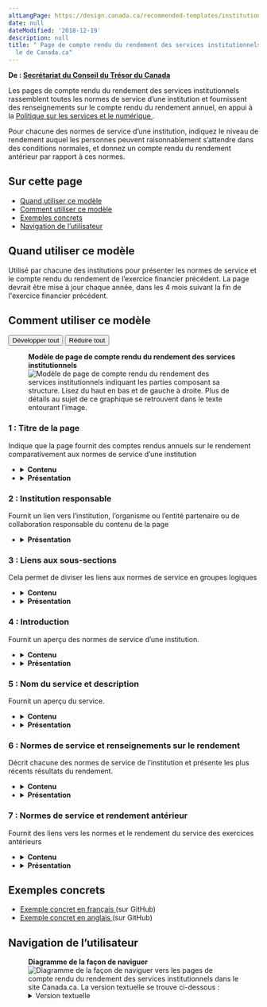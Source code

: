 ```yaml
---
altLangPage: https://design.canada.ca/recommended-templates/institutional-service-performance-reporting-pages.html
date: null
dateModified: '2018-12-19'
description: null
title: " Page de compte rendu du rendement des services institutionnels - Modè\
  le de Canada.ca"
---
```



<div>
 <p class="gc-byline">
  <strong>
   De :
   <a href="https://www.canada.ca/fr/secretariat-conseil-tresor.html">
    Secrétariat du Conseil du Trésor du Canada
   </a>
  </strong>
 </p>
 <p>
  Les pages de compte rendu du rendement des services institutionnels rassemblent toutes les normes de service d’une institution et fournissent des renseignements sur le compte rendu du rendement annuel, en appui à la
  <a href="https://www.tbs-sct.gc.ca/pol/doc-fra.aspx?id=32603">
   Politique sur les services et le numérique
  </a>
  .
 </p>
 <p>
  Pour chacune des normes de service d’une institution, indiquez le niveau de rendement auquel les personnes peuvent raisonnablement s’attendre dans des conditions normales, et donnez un compte rendu du rendement antérieur par rapport à ces normes.
 </p>
 <section>
  <h2>
   Sur cette page
  </h2>
  <ul>
   <li>
    <a href="#utilisation">
     Quand utiliser ce modèle
    </a>
   </li>
   <li>
    <a href="#specifications">
     Comment utiliser ce modèle
    </a>
   </li>
   <li>
    <a href="#exemples">
     Exemples concrets
    </a>
   </li>
   <li>
    <a href="#navigation">
     Navigation de l’utilisateur
    </a>
   </li>
  </ul>
 </section>
 <section>
  <h2 id="utilisation">
   Quand utiliser ce modèle
  </h2>
  <p>
   Utilisé par chacune des institutions pour présenter les normes de service et le compte rendu du rendement de l’exercice financier précédent. La page devrait être mise à jour chaque année, dans les 4 mois suivant la fin de l'exercice financier précédent.
  </p>
 </section>
 <section>
  <h2 id="specifications">
   Comment utiliser ce modèle
  </h2>
  <div class="btn-group mrgn-bttm-sm">
   <button class="btn btn-default wb-toggle" data-toggle='{"selector": "details", "parent": "#template-elements", "type": "on"}' type="button">
    Développer tout
   </button>
   <button class="btn btn-default wb-toggle" data-toggle='{"selector": "details", "parent": "#template-elements", "type": "off"}' type="button">
    Réduire tout
   </button>
  </div>
  <div class="row">
   <div class="col-lg-6 pull-right">
    <figure class="mrgn-bttm-lg">
     <figcaption class="text-center">
      <b>
       Modèle de page de compte rendu du rendement des services institutionnels
      </b>
     </figcaption>
     <img alt="Modèle de page de compte rendu du rendement des services institutionnels indiquant les parties composant sa structure. Lisez du haut en bas et de gauche à droite. Plus de détails au sujet de ce graphique se retrouvent dans le texte entourant l’image." class="full-width" src="../images/service-standards-page-fr.jpg"/>
    </figure>
   </div>
   <div class="col-lg-6 pull-left">
    <section id="template-elements">
     <section>
      <h3>
       1 : Titre de la page
      </h3>
      <p>
       Indique que la page fournit des comptes rendus annuels sur le rendement comparativement aux normes de service d’une institution
      </p>
      <ul class="list-unstyled">
       <li id="element1">
        <details class="mrgn-bttm-sm">
         <summary class="wb-toggle" data-toggle='{"print":"on"}'>
          <strong>
           Contenu
          </strong>
         </summary>
         <ul>
          <li>
           Le titre est le suivant : Compte rendu du rendement des services de [nom de l’institution] pour l’exercice financier de [année] à [année].
          </li>
         </ul>
        </details>
       </li>
       <li id="element2">
        <details class="mrgn-bttm-sm">
         <summary class="wb-toggle" data-toggle='{"print":"on"}'>
          <strong>
           Présentation
          </strong>
         </summary>
         <ul>
          <li>
           Cette composante doit être une balise H1 unique.
          </li>
          <li>
           Elle doit être le premier élément de la page.
          </li>
         </ul>
        </details>
       </li>
      </ul>
     </section>
     <section>
      <h3>
       2 : Institution responsable
      </h3>
      <p>
       Fournit un lien vers l’institution, l’organisme ou l’entité partenaire ou de collaboration responsable du contenu de la page
      </p>
      <ul class="list-unstyled">
       <li id="element4">
        <details class="mrgn-bttm-sm">
         <summary class="wb-toggle" data-toggle='{"print":"on"}'>
          <strong>
           Présentation
          </strong>
         </summary>
         <ul>
          <li>
           Utilisez la configuration
           <a href="../configurations-conception-communes/institution-responsable.html">
            Institution responsable
           </a>
           .
          </li>
         </ul>
        </details>
       </li>
      </ul>
     </section>
     <section>
      <h3>
       3 : Liens aux sous-sections
      </h3>
      <p>
       Cela permet de diviser les liens aux normes de service en groupes logiques
      </p>
      <ul class="list-unstyled">
       <li id="element5">
        <details class="mrgn-bttm-sm">
         <summary class="wb-toggle" data-toggle='{"print":"on"}'>
          <strong>
           Contenu
          </strong>
         </summary>
         <ul>
          <li>
           Cette composante est facultative; utilisez-la dans les cas où un grand nombre de normes de service est signalé.
          </li>
          <li>
           Regroupez les sous-sections de façon logique (par exemple, par canal de prestation de services, volume ou type de service)
          </li>
          <li>
           Le texte de chacun des liens doit correspondre exactement au texte de l’en-tête associé.
          </li>
         </ul>
        </details>
       </li>
       <li id="element6">
        <details class="mrgn-bttm-sm">
         <summary class="wb-toggle" data-toggle='{"print":"on"}'>
          <strong>
           Présentation
          </strong>
         </summary>
         <ul>
          <li>
           Se trouve sous l’institution responsable.
          </li>
          <li>
           Utilisez la conception
           <a href="../configurations-conception-communes/table-matiere-interieur.html">
            Table des matières à l’intérieur de la page
           </a>
           .
          </li>
         </ul>
        </details>
       </li>
      </ul>
     </section>
     <section>
      <h3>
       4 : Introduction
      </h3>
      <p>
       Fournit un aperçu des normes de service d’une institution.
      </p>
      <ul class="list-unstyled">
       <li id="element7">
        <details class="mrgn-bttm-sm">
         <summary class="wb-toggle" data-toggle='{"print":"on"}'>
          <strong>
           Contenu
          </strong>
         </summary>
         <ul>
          <li>
           Limitez le texte à un paragraphe ou deux.
          </li>
          <li>
           Le contenu doit être rédigé pour un niveau de scolarité secondaire (pointage de 100 et moins dans
           <a href="http://www.scolarius.com/">
            Scolarius
           </a>
           ).
          </li>
         </ul>
        </details>
       </li>
       <li id="element8">
        <details class="mrgn-bttm-sm">
         <summary class="wb-toggle" data-toggle='{"print":"on"}'>
          <strong>
           Présentation
          </strong>
         </summary>
         <ul>
          <li>
           Le paragraphe d’introduction du service doit se trouver sous le titre de la page et l’institution responsable.
          </li>
         </ul>
        </details>
       </li>
      </ul>
     </section>
     <section>
      <h3>
       5 : Nom du service et description
      </h3>
      <p>
       Fournit un aperçu du service.
      </p>
      <ul class="list-unstyled">
       <li id="element9">
        <details class="mrgn-bttm-sm">
         <summary class="wb-toggle" data-toggle='{"print":"on"}'>
          <strong>
           Contenu
          </strong>
         </summary>
         <ul>
          <li>
           Limitez le texte à un ou deux paragraphes.
          </li>
          <li>
           Le contenu doit être rédigé pour un niveau de scolarité secondaire (pointage de 100 et moins dans
           <a href="http://www.scolarius.com/">
            Scolarius
           </a>
           ).
          </li>
         </ul>
        </details>
       </li>
       <li id="element10">
        <details class="mrgn-bttm-sm">
         <summary class="wb-toggle" data-toggle='{"print":"on"}'>
          <strong>
           Présentation
          </strong>
         </summary>
         <ul>
          <li>
           L’aperçu de la sous-section apparaît au début de chaque sous-section de la page.
          </li>
         </ul>
        </details>
       </li>
      </ul>
     </section>
     <section>
      <h3>
       6 : Normes de service et renseignements sur le rendement
      </h3>
      <p>
       Décrit chacune des normes de service de l’institution et présente les plus récents résultats du rendement.
      </p>
      <ul class="list-unstyled">
       <li id="element11">
        <details class="mrgn-bttm-sm">
         <summary class="wb-toggle" data-toggle='{"print":"on"}'>
          <strong>
           Contenu
          </strong>
         </summary>
         <ul>
          <li>
           Cette composante comprend les normes de service et les renseignements sur le rendement conformément à la
           <a href="https://www.tbs-sct.gc.ca/pol/doc-fra.aspx?id=32603">
            Politique sur les services et le numérique
           </a>
           .
          </li>
          <li>
           Le contenu devrait être conforme à l'inventaire des services du ministère et aux autres rapports
          </li>
          <li>
           Le contenu doit être rédigé pour un niveau de scolarité secondaire (pointage de 100 et moins dans
           <a href="http://www.scolarius.com/">
            Scolarius
           </a>
           ).
          </li>
          <li>
           Pour chaque norme de service présentée, présentez la liste des normes, des cibles et du rendement comme suit :
           <ul>
            <li>
             [Service] : nom du service auquel s’applique la norme.
             <ul>
              <li>
               Description : brève description du service en langage clair
              </li>
              <li>
               Notre norme de service : énoncé concis de la norme.
              </li>
              <li>
               Notre cible de rendement : indique la cible quantifiable.
              </li>
              <li>
               Notre rendement en [exercice précédent] : indique le rendement quantifié.
              </li>
             </ul>
            </li>
           </ul>
          </li>
         </ul>
        </details>
       </li>
       <li id="element12">
        <details class="mrgn-bttm-sm">
         <summary class="wb-toggle" data-toggle='{"print":"on"}'>
          <strong>
           Présentation
          </strong>
         </summary>
         <ul>
          <li>
           Ne coupez pas les mots par un trait d’union à la fin d’une ligne; conservez plutôt une marge de droite inégale pour les paragraphes et autres blocs de texte.
          </li>
          <li>
           Servez-vous de puces pour présenter les listes de contenu.
          </li>
         </ul>
        </details>
       </li>
      </ul>
     </section>
     <section>
      <h3>
       7 : Normes de service et rendement antérieur
      </h3>
      <p>
       Fournit des liens vers les normes et le rendement du service des exercices antérieurs
      </p>
      <ul class="list-unstyled">
       <li id="element13">
        <details class="mrgn-bttm-sm">
         <summary class="wb-toggle" data-toggle='{"print":"on"}'>
          <strong>
           Contenu
          </strong>
         </summary>
         <ul>
          <li>
           Cette composante présente les résultats du rendement des exercices antérieurs (soit à l'aide de liens, soit directement sur la page).
          </li>
          <li>
           L’en-tête porte le nom : « Comptes rendus du rendement des services des années précédentes ».
          </li>
          <li>
           Le lien de chacune des pages de normes de service des années précédentes est formulé comme suit : « Compte rendu du rendement des services pour [Nom de l’institution] pour l’exercice [année]-[année] ».
          </li>
         </ul>
        </details>
       </li>
       <li id="element14">
        <details class="mrgn-bttm-sm">
         <summary class="wb-toggle" data-toggle='{"print":"on"}'>
          <strong>
           Présentation
          </strong>
         </summary>
         <ul>
          <li>
           Cette composante se trouve sous le contenu de la page principale.
          </li>
          <li>
           Les pages liées appliqueront la configuration de la page du modèle de compte rendu du rendement des services institutionnels, tout en assurant un lien vers la page du compte rendu du rendement des services institutionnels de l’exercice actuel.
          </li>
         </ul>
        </details>
       </li>
      </ul>
     </section>
    </section>
   </div>
  </div>
 </section>
 <section>
  <h2 id="exemples">
   Exemples concrets
  </h2>
  <ul>
   <li>
    <a href="http://wet-boew.github.io/themes-dist/GCWeb/institutional-service-performance-fr.html">
     Exemple concret en français
    </a>
    (sur GitHub)
   </li>
   <li>
    <a href="http://wet-boew.github.io/themes-dist/GCWeb/institutional-service-performance-en.html">
     Exemple concret en anglais
    </a>
    (sur GitHub)
   </li>
  </ul>
 </section>
 <section>
  <h2 id="navigation">
   Navigation de l’utilisateur
  </h2>
  <figure class="mrgn-bttm-lg">
   <figcaption class="text-center">
    <b>
     Diagramme de la façon de naviguer
    </b>
   </figcaption>
   <img alt="Diagramme de la façon de naviguer vers les pages de compte rendu du rendement des services institutionnels dans le site Canada.ca. La version textuelle se trouve ci-dessous :" class="img-responsive center-block" src="https://www.canada.ca/content/dam/tbs-sct/images/government-communications/canada-content-style-guide/institutional-service-performance-ia-fra.png"/>
   <details>
    <summary class="wb-toggle" data-toggle='{"print":"on"}'>
     Version textuelle
    </summary>
    <p>
     On peut accéder aux pages de compte rendu du rendement des services institutionnels à partir des profils institutionnels du site Canada.ca.
    </p>
   </details>
  </figure>
 </section>
</div>


